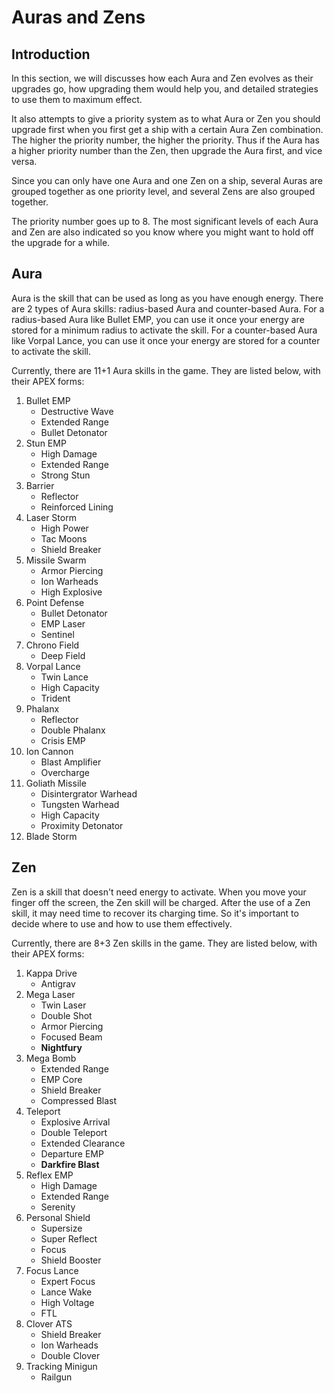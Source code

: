 # Auras and Zens

## Introduction

In this section, we will discusses how each Aura and Zen evolves as their upgrades go, how upgrading them would help you, and detailed strategies to use them to maximum effect. 

It also attempts to give a priority system as to what Aura or Zen you should upgrade first when you first get a ship with a certain Aura Zen combination. The higher the priority number, the higher the priority. Thus if the Aura has a higher priority number than the Zen, then upgrade the Aura first, and vice versa.

Since you can only have one Aura and one Zen on a ship, several Auras are grouped together as one priority level, and several Zens are also grouped together.

The priority number goes up to 8. The most significant levels of each Aura and Zen are also indicated so you know where you might want to hold off the upgrade for a while.

## Aura

Aura is the skill that can be used as long as you have enough energy. There are 2 types of Aura skills: radius-based Aura and counter-based Aura. For a radius-based Aura like Bullet EMP, you can use it once your energy are stored for a minimum radius to activate the skill. For a counter-based Aura like Vorpal Lance, you can use it once your energy are stored for a counter to activate the skill.

Currently, there are 11+1 Aura skills in the game. They are listed below, with their APEX forms:

1. Bullet EMP
    - Destructive Wave
    - Extended Range
    - Bullet Detonator
2. Stun EMP
    - High Damage
    - Extended Range
    - Strong Stun
3. Barrier
    - Reflector
    - Reinforced Lining
4. Laser Storm
    - High Power
    - Tac Moons
    - Shield Breaker
5. Missile Swarm
    - Armor Piercing
    - Ion Warheads
    - High Explosive
6. Point Defense
    - Bullet Detonator
    - EMP Laser
    - Sentinel
7. Chrono Field
    - Deep Field
8. Vorpal Lance
    - Twin Lance
    - High Capacity
    - Trident
9. Phalanx
    - Reflector
    - Double Phalanx
    - Crisis EMP
10. Ion Cannon
    - Blast Amplifier
    - Overcharge
11. Goliath Missile
    - Disintergrator Warhead
    - Tungsten Warhead
    - High Capacity
    - Proximity Detonator
12. Blade Storm

## Zen

Zen is a skill that doesn't need energy to activate. When you move your finger off the screen, the Zen skill will be charged. After the use of a Zen skill, it may need time to recover its charging time. So it's important to decide where to use and how to use them effectively.

Currently, there are 8+3 Zen skills in the game. They are listed below, with their APEX forms:

1. Kappa Drive
    - Antigrav
2. Mega Laser
    - Twin Laser
    - Double Shot
    - Armor Piercing
    - Focused Beam
    - **Nightfury**
3. Mega Bomb
    - Extended Range
    - EMP Core
    - Shield Breaker
    - Compressed Blast
4. Teleport
    - Explosive Arrival
    - Double Teleport
    - Extended Clearance
    - Departure EMP
    - **Darkfire Blast**
5. Reflex EMP
    - High Damage
    - Extended Range
    - Serenity
6. Personal Shield
    - Supersize
    - Super Reflect
    - Focus
    - Shield Booster
7. Focus Lance
    - Expert Focus
    - Lance Wake
    - High Voltage
    - FTL
8. Clover ATS
    - Shield Breaker
    - Ion Warheads
    - Double Clover
9. Tracking Minigun
    - Railgun